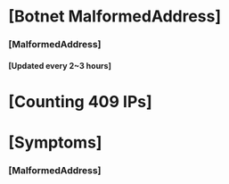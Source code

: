 # [Botnet MalformedAddress]
### [MalformedAddress]
#### [Updated every 2~3 hours]

# [Counting 409 IPs]

# [Symptoms] 
###   [MalformedAddress]
